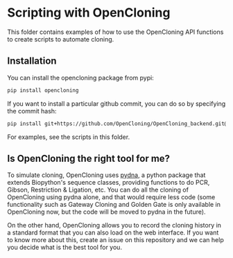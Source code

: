 # Scripting with OpenCloning

This folder contains examples of how to use the OpenCloning API functions to create scripts to automate cloning.

## Installation

You can install the opencloning package from pypi:

```bash
pip install opencloning
```
If you want to install a particular github commit, you can do so by specifying the commit hash:

```bash
pip install git+https://github.com/OpenCloning/OpenCloning_backend.git@<commit_hash>
```
For examples, see the scripts in this folder.

## Is OpenCloning the right tool for me?

To simulate cloning, OpenCloning uses [pydna](https://github.com/pydna-group/pydna), a python package that extends Biopython's sequence classes, providing functions to do PCR, Gibson, Restriction & Ligation, etc. You can do all the cloning of OpenCloning using pydna alone, and that would require less code (some functionality such as Gateway Cloning and Golden Gate is only available in OpenCloning now, but the code will be moved to pydna in the future).

On the other hand, OpenCloning allows you to record the cloning history in a standard format that you can also load on the web interface. If you want to know more about this, create an issue on this repository and we can help you decide what is the best tool for you.